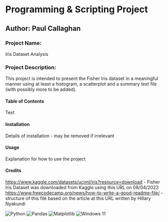 # Programming & Scripting Project

## Author: Paul Callaghan

### Project Name:

Iris Dataset Analysis

### Project Description:

This project is intended to present the Fisher Iris dataset in a meaningful manner using at least a histogram, a scatterplot and a summary text file (with possibly more to be added).

#### Table of Contents

Text

#### Installation

Details of installation - may be removed if irrelevant

#### Usage

Explanation for how to use the project

#### Credits

https://www.kaggle.com/datasets/uciml/iris?resource=download - Fisher Iris Dataset was downloaded from Kaggle using this URL on 08/04/2023
https://www.freecodecamp.org/news/how-to-write-a-good-readme-file/ - structure of this file based on the article at this URL written by Hillary Nyakundi


![Python](https://img.shields.io/badge/python-3670A0?style=for-the-badge&logo=python&logoColor=ffdd54) ![Pandas](https://img.shields.io/badge/pandas-%23150458.svg?style=for-the-badge&logo=pandas&logoColor=white) 	![Matplotlib](https://img.shields.io/badge/Matplotlib-%23ffffff.svg?style=for-the-badge&logo=Matplotlib&logoColor=black) ![Windows 11](https://img.shields.io/badge/Windows%2011-%230079d5.svg?style=for-the-badge&logo=Windows%2011&logoColor=white)